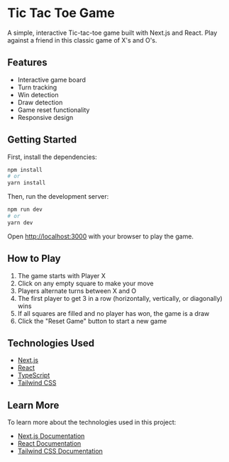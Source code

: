 # Tic Tac Toe Game

A simple, interactive Tic-tac-toe game built with Next.js and React. Play against a friend in this classic game of X's and O's.

## Features

- Interactive game board
- Turn tracking
- Win detection
- Draw detection
- Game reset functionality
- Responsive design

## Getting Started

First, install the dependencies:

```bash
npm install
# or
yarn install
```

Then, run the development server:

```bash
npm run dev
# or
yarn dev
```

Open [http://localhost:3000](http://localhost:3000) with your browser to play the game.

## How to Play

1. The game starts with Player X
2. Click on any empty square to make your move
3. Players alternate turns between X and O
4. The first player to get 3 in a row (horizontally, vertically, or diagonally) wins
5. If all squares are filled and no player has won, the game is a draw
6. Click the "Reset Game" button to start a new game

## Technologies Used

- [Next.js](https://nextjs.org/)
- [React](https://reactjs.org/)
- [TypeScript](https://www.typescriptlang.org/)
- [Tailwind CSS](https://tailwindcss.com/)

## Learn More

To learn more about the technologies used in this project:

- [Next.js Documentation](https://nextjs.org/docs)
- [React Documentation](https://reactjs.org/docs)
- [Tailwind CSS Documentation](https://tailwindcss.com/docs)
